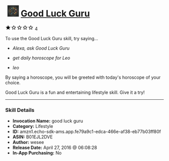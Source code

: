 # &nbsp;<img src="skill_icon" alt="Good Luck Guru icon" width="36"> [Good Luck Guru](http://alexa.amazon.com/#skills/amzn1.echo-sdk-ams.app.fe79a9c1-edca-466e-af38-eb77b03ff80f)
![1 stars](../../images/ic_star_black_18dp_1x.png)![1 stars](../../images/ic_star_border_black_18dp_1x.png)![1 stars](../../images/ic_star_border_black_18dp_1x.png)![1 stars](../../images/ic_star_border_black_18dp_1x.png)![1 stars](../../images/ic_star_border_black_18dp_1x.png) 4

To use the Good Luck Guru skill, try saying...

* *Alexa, ask Good Luck Guru*

* *get daily horoscope for Leo*

* *leo*

By saying a horoscope, you will be greeted with today's horoscope of your choice.  

Good Luck Guru is a fun and entertaining lifestyle skill.  Give it a try!

***

### Skill Details

* **Invocation Name:** good luck guru
* **Category:** Lifestyle
* **ID:** amzn1.echo-sdk-ams.app.fe79a9c1-edca-466e-af38-eb77b03ff80f
* **ASIN:** B01EJL2DVE
* **Author:** wesee
* **Release Date:** April 27, 2016 @ 06:08:28
* **In-App Purchasing:** No
